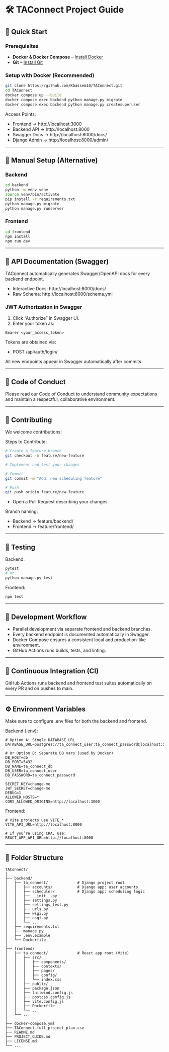 # 🛠️ TAConnect Project Guide

## 🚀 Quick Start

### Prerequisites
- **Docker & Docker Compose** – [Install Docker](https://docs.docker.com/get-docker/)
- **Git** – [Install Git](https://git-scm.com/downloads)

### Setup with Docker (Recommended)

```bash
git clone https://github.com/Kbassem10/TAConnect.git
cd TAConnect
docker compose up --build
docker compose exec backend python manage.py migrate
docker compose exec backend python manage.py createsuperuser
```

Access Points:
- Frontend → http://localhost:3000
- Backend API → http://localhost:8000
- Swagger Docs → http://localhost:8000/docs/
- Django Admin → http://localhost:8000/admin/

---

## 🧰 Manual Setup (Alternative)

### Backend
```bash
cd backend
python -m venv venv
source venv/bin/activate
pip install -r requirements.txt
python manage.py migrate
python manage.py runserver
```

### Frontend
```bash
cd frontend
npm install
npm run dev
```

---

## 📘 API Documentation (Swagger)

TAConnect automatically generates Swagger/OpenAPI docs for every backend endpoint.

- Interactive Docs: http://localhost:8000/docs/
- Raw Schema: http://localhost:8000/schema.yml

### JWT Authorization in Swagger
1) Click “Authorize” in Swagger UI.
2) Enter your token as:
```
Bearer <your_access_token>
```
Tokens are obtained via:
- POST /api/auth/login/

All new endpoints appear in Swagger automatically after commits.

---

## 📝 Code of Conduct

Please read our Code of Conduct to understand community expectations and maintain a respectful, collaborative environment.

---

## 👥 Contributing

We welcome contributions!

Steps to Contribute:
```bash
# Create a feature branch
git checkout -b feature/new-feature

# Implement and test your changes

# Commit
git commit -m "Add: new scheduling feature"

# Push
git push origin feature/new-feature
```
- Open a Pull Request describing your changes.

Branch naming:
- Backend → feature/backend/<name>
- Frontend → feature/frontend/<name>

---

## 🧪 Testing

Backend:
```bash
pytest
# or
python manage.py test
```

Frontend:
```bash
npm test
```

---

## 🧱 Development Workflow

- Parallel development via separate frontend and backend branches.
- Every backend endpoint is documented automatically in Swagger.
- Docker Compose ensures a consistent local and production-like environment.
- GitHub Actions runs builds, tests, and linting.

---

## 🧬 Continuous Integration (CI)

GitHub Actions runs backend and frontend test suites automatically on every PR and on pushes to main.

---

## ⚙️ Environment Variables

Make sure to configure .env files for both the backend and frontend.

Backend (.env):
```
# Option A: Single DATABASE_URL
DATABASE_URL=postgres://ta_connect_user:ta_connect_password@localhost:5432/ta_connect_db

# Or Option B: Separate DB vars (used by Docker)
DB_HOST=db
DB_PORT=5432
DB_NAME=ta_connect_db
DB_USER=ta_connect_user
DB_PASSWORD=ta_connect_password

SECRET_KEY=change-me
JWT_SECRET=change-me
DEBUG=1
ALLOWED_HOSTS=*
CORS_ALLOWED_ORIGINS=http://localhost:3000
```

Frontend:
```
# Vite projects use VITE_*
VITE_API_URL=http://localhost:8000

# If you’re using CRA, use:
REACT_APP_API_URL=http://localhost:8000
```

---

## 🧩 Folder Structure

```
TAConnect/
│
├── backend/
│   ├── ta_connect/             # Django project root
│   │   ├── accounts/           # Django app: user accounts
│   │   ├── scheduler/          # Django app: scheduling logic
│   │   ├── __init__.py
│   │   ├── settings.py
│   │   ├── settings_test.py
│   │   ├── urls.py
│   │   ├── wsgi.py
│   │   ├── asgi.py
│   │   └── ...
│   ├── requirements.txt
│   ├── manage.py
│   ├── .env.example
│   └── Dockerfile
│
├── frontend/
│   ├── ta_connect/             # React app root (Vite)
│   │   ├── src/
│   │   │   ├── components/
│   │   │   ├── contexts/
│   │   │   ├── pages/
│   │   │   ├── config/
│   │   │   └── index.css
│   │   ├── public/
│   │   ├── package.json
│   │   ├── tailwind.config.js
│   │   ├── postcss.config.js
│   │   ├── vite.config.js
│   │   ├── Dockerfile
│   │   └── ...
│   └── ...
│
├── docker-compose.yml
├── TAConnect_full_project_plan.csv
├── README.md
├── PROJECT_GUIDE.md
├── LICENSE.md
└── ...
```
